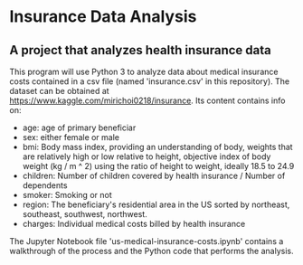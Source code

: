# Insurance Data Analysis

## A project that analyzes health insurance data

This program will use Python 3 to analyze data about medical insurance costs contained in a csv file (named 'insurance.csv' in this repository). The dataset can be obtained at https://www.kaggle.com/mirichoi0218/insurance. Its content contains info on:

+ age: age of primary beneficiar
+ sex: either female or male
+ bmi: Body mass index, providing an understanding of body, weights that are relatively high or low relative to height, objective index of body weight (kg / m ^ 2) using the ratio of height to weight, ideally 18.5 to 24.9
+ children: Number of children covered by health insurance / Number of dependents
+ smoker: Smoking or not
+ region: The beneficiary's residential area in the US sorted by northeast, southeast, southwest, northwest.
+ charges: Individual medical costs billed by health insurance

The Jupyter Notebook file 'us-medical-insurance-costs.ipynb' contains a walkthrough of the process and the Python code that performs the analysis.
